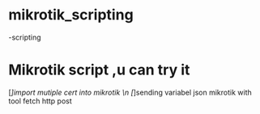 # mikrotik_scripting
-scripting
# Mikrotik script ,u can try it

[*]import mutiple cert  into mikrotik \n
[*]sending variabel json mikrotik with tool fetch http post

